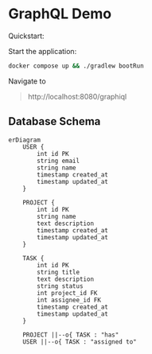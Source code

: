 # GraphQL Demo

Quickstart:

Start the application:

```bash
docker compose up && ./gradlew bootRun
```

Navigate to
> http://localhost:8080/graphiql

## Database Schema

```mermaid
erDiagram
    USER {
        int id PK
        string email
        string name
        timestamp created_at
        timestamp updated_at
    }

    PROJECT {
        int id PK
        string name
        text description
        timestamp created_at
        timestamp updated_at
    }

    TASK {
        int id PK
        string title
        text description
        string status
        int project_id FK
        int assignee_id FK
        timestamp created_at
        timestamp updated_at
    }

    PROJECT ||--o{ TASK : "has"
    USER ||--o{ TASK : "assigned to"

```
